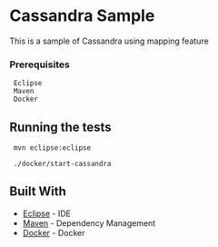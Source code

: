 # Cassandra Sample

This is a sample of Cassandra using mapping feature

### Prerequisites

```
 Eclipse
 Maven
 Docker
```

## Running the tests

```
 mvn eclipse:eclipse

 ./docker/start-cassandra
```

## Built With

* [Eclipse](http://www.eclipse.org/) - IDE
* [Maven](https://maven.apache.org/) - Dependency Management
* [Docker](https://www.docker.com/) - Docker
